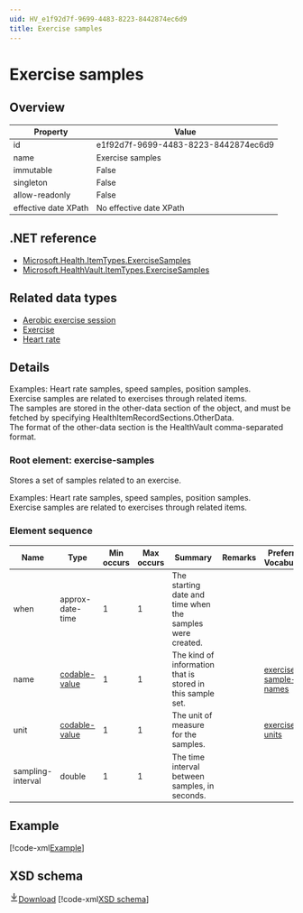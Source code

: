 ```yaml
---
uid: HV_e1f92d7f-9699-4483-8223-8442874ec6d9
title: Exercise samples
---
```


# Exercise samples

## Overview

Property|Value
---|---
id|e1f92d7f-9699-4483-8223-8442874ec6d9
name|Exercise samples
immutable|False
singleton|False
allow-readonly|False
effective date XPath|No effective date XPath

## .NET reference
- [Microsoft.Health.ItemTypes.ExerciseSamples](https://docs.microsoft.com/dotnet/api/microsoft.health.itemtypes.exercisesamples)
- [Microsoft.HealthVault.ItemTypes.ExerciseSamples](https://docs.microsoft.com/dotnet/api/microsoft.healthvault.itemtypes.exercisesamples)

## Related data types

- [Aerobic exercise session](xref:HV_90dbf000-fc55-4b92-b4a1-da45c36ad8bb)
- [Exercise](xref:HV_85a21ddb-db20-4c65-8d30-33c899ccf612)
- [Heart rate](xref:HV_b81eb4a6-6eac-4292-ae93-3872d6870994)

## Details
Examples: Heart rate samples, speed samples, position samples. <br /> Exercise samples are related to exercises through related items. <br /> The samples are stored in the other-data section of the object, and must be fetched by specifying HealthItemRecordSections.OtherData. <br /> The format of the other-data section is the HealthVault comma-separated format.

<a name='exercise-samples'></a>

### Root element: exercise-samples

Stores a set of samples related to an exercise.

Examples: Heart rate samples, speed samples, position samples. <br /> Exercise samples are related to exercises through related items.

### Element sequence

Name|Type|Min occurs|Max occurs|Summary|Remarks|Preferred Vocabulary
---|---|---|---|---|---|---
when|approx-date-time|1|1|The starting date and time when the samples were created.||
name|[codable-value](xref:HV_3e730686-781f-4616-aa0d-817bba8eb141#codable-value)|1|1|The kind of information that is stored in this sample set.||[exercise-sample-names](xref:HV_ab3a6eec-3fd2-43d0-aca1-66928a60442a)
unit|[codable-value](xref:HV_3e730686-781f-4616-aa0d-817bba8eb141#codable-value)|1|1|The unit of measure for the samples.||[exercise-units](xref:HV_73fc9713-5551-42ed-8703-9304d4794022)
sampling-interval|double|1|1|The time interval between samples, in seconds.||

## Example
[!code-xml[Example](sample-xml/e1f92d7f-9699-4483-8223-8442874ec6d9.xml)]

## XSD schema
[![Download](/healthvault/images/download.png)Download](xsd/exercise-samples.xsd)
[!code-xml[XSD schema](xsd/exercise-samples.xsd)]
